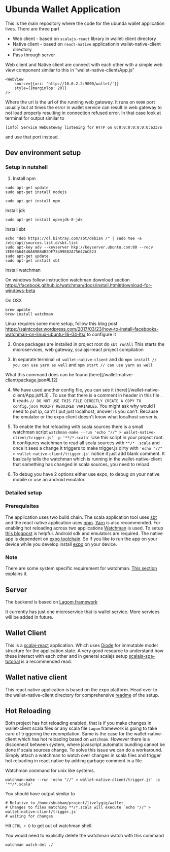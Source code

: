 # Ubunda Wallet Application

This is the main repository where the code for the ubunda wallet application lives. There are three part

* Web client - based on `scalajs-react` library in wallet-client directory
* Native client - based on `react-native` applicationin wallet-native-client directory
* Pass through server

Web client and Native client are connect with each other with a simple web view component similar to this in "wallet-native-client\App.js"

```
<WebView
    source={{uri: 'http://10.0.2.2:9000/wallet/'}}
    style={{marginTop: 20}}
/>
```
Where the uri is the url of the running web gateway. It runs on `9000` port usually but at times the error in wallet service can result in web gateway to not load properly resulting in connection refused error. In that case look at terminal for output similar to

```
[info] Service WebGateway listening for HTTP on 0:0:0:0:0:0:0:0:63376
```
and use that port instead.

## Dev environment setup

### Setup in nutshell

1. Install npm

```
sudo apt-get update
sudo apt-get install nodejs

sudo apt-get install npm
```
Install jdk

```
sudo apt-get install openjdk-8-jdk
```

Install sbt

```
echo "deb https://dl.bintray.com/sbt/debian /" | sudo tee -a /etc/apt/sources.list.d/sbt.list
sudo apt-key adv --keyserver hkp://keyserver.ubuntu.com:80 --recv 2EE0EA64E40A89B84B2DF73499E82A75642AC823
sudo apt-get update
sudo apt-get install sbt
```

Install watchman

On windows follow instruction watchman download section https://facebook.github.io/watchman/docs/install.html#download-for-windows-beta

On OSX
```
brew update
brew install watchman
```

Linux requires some more setup, follow this blog post https://saintcoder.wordpress.com/2017/03/23/how-to-install-facebooks-watchman-on-linux-ubuntu-16-04-lts/ to configure it 

2. Once packages are installed in project root do `sbt runAll` This starts the microservices, web gateway, scalajs-react project compilation

3. In separate terminal `cd wallet-native-client` and do `npm install // you can use yarn as well` and `npm start // can use yarn as well`

What this command does can be found (here)[/wallet-native-client/package.json#L12] 

4. We have used another config file, you can see it (here)[/wallet-native-client/App.js#L3] . To use that there is a comment in header in this file . It reads `// DO NOT USE THIS FILE DIRECTLY CREATE A COPY TO config.json MODIFY REQUIRED VARIABLES`. 
You might ask why would I need to put ip, can't I put just localhost, answer is you can't. Because the emulator or the expo client doesn't know what localhost server is.

6. To enable the hot reloading with scala sources there is a small watchman script
`watchman-make --run 'echo "//" > wallet-native-client/trigger.js' -p '**/*.scala'`
Use this script in your project root. 
It configures watchman to read all scala sources with `**/* .scala` and once it sees a change it triggers to make trigger.js dirty with `'echo "//" > wallet-native-client/trigger.js'` notice it just add blank comment. It basically tells the watchman which is running in the wallet-native-client that something has changed in scala sources, you need to reload.

7. To debug you have 2 options either use expo, to debug on your native mobile or use an android emulator.

### Detailed setup

### Prerequisites

The application uses two build chain. The scala application tool uses [sbt](https://www.scala-sbt.org/) and the react native application uses [npm](https://www.npmjs.com/). [Yarn](https://yarnpkg.com/en/) is also recommended.
For enabling hot reloading across two applications [Watchman](https://facebook.github.io/watchman/) is used. To setup [this blogpost](https://saintcoder.wordpress.com/2017/03/23/how-to-install-facebooks-watchman-on-linux-ubuntu-16-04-lts/) is helpful.
Android sdk and emulators are required. The native app is dependent on [expo toolchain](https://expo.io/). So if you like to run the app on your device while you develop install [expo](https://play.google.com/store/apps/details?id=host.exp.exponent&hl=en) on your device.

### Note

There are some system specific requirement for watchman. [This section](https://facebook.github.io/watchman/docs/install.html#system-specific-preparation) explains it.

## Server

The backend is based on [Lagom framework](https://www.lagomframework.com/documentation/1.4.x/scala/Home.html)

It currently has just one microservice that is wallet service. More services will be added in future.

## Wallet Client

This is a [scalaj-react](https://github.com/japgolly/scalajs-react) application. Which uses [Diode](https://github.com/suzaku-io/diode) for immutable model structure for the application state.
A very good resource to understand how these interact with each other and in general scalajs setup [scalajs-spa-tutorial](https://ochrons.github.io/scalajs-spa-tutorial/en/) is a recommended read.

## Wallet native client

This react native application is based on the expo platform. Head over to the wallet-native-client directory for comprehensive [readme](/wallet-native-client/README.md) of the setup.

## Hot Reloading

Both project has hot reloading enabled, that is if you make changes in wallet-client scala files or any scala file `Lagom` framework is going to take care of triggering the recompilation. Same is the case for the wallet-native-client which has hot reloading based on `watchman`. However there is a disconnect between system, where javascript automatic bundling cannot be done if scala sources change. To solve this issue we can do a workaround. Simply attach a watchman to watch over changes in scala files and trigger hot reloading in react native by adding garbage comment in a file.

Watchman command for unix like systems.

`watchman-make --run 'echo "//" > wallet-native-client/trigger.js' -p '**/*.scala'`

You should have output similar to

```
# Relative to /home/shubham/project/livelygig/wallet
# Changes to files matching **/*.scala will execute `echo "//" > wallet-native-client/trigger.js`
# waiting for changes
```

Hit `CTRL + D` to get out of watchman shell.

You would need to explicitly delete the watchman watch with this command

`watchman watch-del ./`

